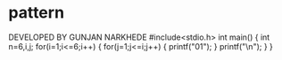 # pattern
DEVELOPED BY GUNJAN NARKHEDE
#include<stdio.h>
int main()
{
   int n=6,i,j;
   for(i=1;i<=6;i++)
   {
   	for(j=1;j<=i;j++)
   	{
   		printf("01");
   	}
   	printf("\n");
   }
}
